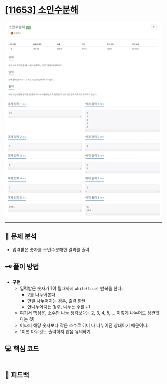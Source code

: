 # [[11653] 소인수분해](https://www.acmicpc.net/problem/11653)

![1.png](img%2F1.png)
![2.png](img%2F2.png)

***

## 📃 문제 분석

- 입력받은 숫자를 소인수분해한 결과를 출력

## 🗝️ 풀이 방법

- **구현**
  - 입력받은 숫자가 1이 될때까지 ```while(true)``` 반복을 한다.
    - 2를 나누어본다.
    - 만일 나누어지는 경우, 출력 한번
    - 안나누어지는 경우, 나누는 수를 +1
  - 여기서 핵심은, 소수만 나눌 생각보다는 2, 3, 4, 5, ... 이렇게 나누어도 상관없다는 것!
  - 어짜피 해당 숫자보다 작은 소수로 이미 다 나누어진 상태이기 때문이다.
  - 1이면 아무것도 출력하지 않음 유의하기

## 💻 핵심 코드

```java
```

## 📌 피드백

